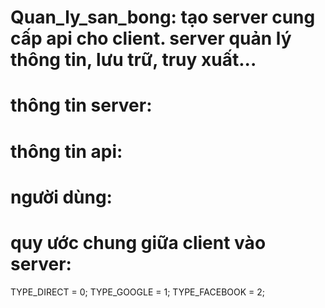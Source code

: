 # Quan_ly_san_bong: tạo server cung cấp api cho client. server quản lý thông tin, lưu trữ, truy xuất...
# thông tin server: 
# thông tin api: 
# người dùng: 

# quy ước chung giữa client vào server:
TYPE_DIRECT = 0;
TYPE_GOOGLE = 1;
TYPE_FACEBOOK = 2;
